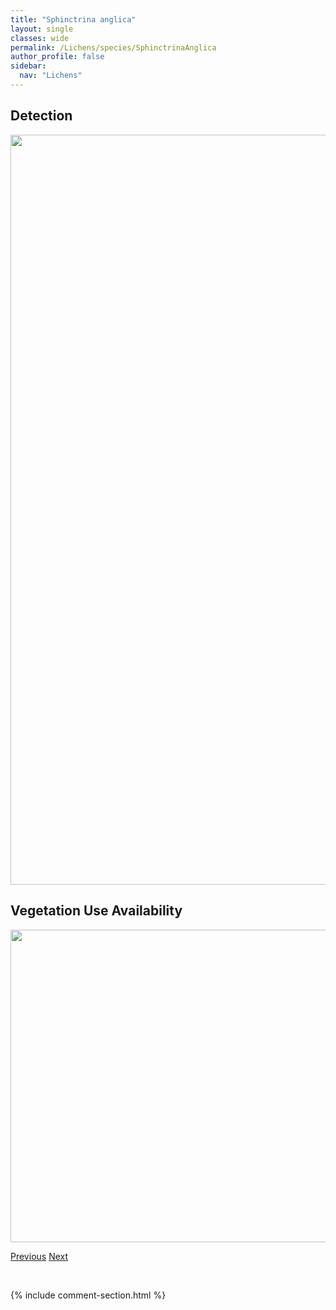 ```yaml
---
title: "Sphinctrina anglica"
layout: single
classes: wide
permalink: /Lichens/species/SphinctrinaAnglica
author_profile: false
sidebar:
  nav: "Lichens"
---
```


<h2>Detection</h2>

<a href="https://drive.google.com/uc?export=view&id=1oBBwN9hrPYZD54rU4Hx5XxM65fmAVy9n">
<img src="https://drive.google.com/uc?export=view&id=1oBBwN9hrPYZD54rU4Hx5XxM65fmAVy9n" height = "1200" width = "800">
</a>


<h2>Vegetation Use Availability</h2>

<a href="https://drive.google.com/uc?export=view&id=1LSAl1uH4f_73qhkqjQSjJ_IMlRGJYitT">
<img src="https://drive.google.com/uc?export=view&id=1LSAl1uH4f_73qhkqjQSjJ_IMlRGJYitT" height = "500" width = "1000">
</a>


<a href="/DevelopmentWebsite/Lichens/species/SolorinaSpongiosa" class="pagination--pager" title="Solorina spongiosa">Previous</a> <a href="/DevelopmentWebsite/Lichens/species/SpilonemaCfAmericanum" class="pagination--pager" title="Spilonema cf. americanum">Next</a>

<p>&nbsp;</p>

{% include comment-section.html %}
